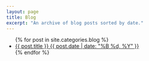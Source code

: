 ```yaml
---
layout: page
title: Blog
excerpt: "An archive of blog posts sorted by date."
---
```


<ul class="post-list">
{% for post in site.categories.blog %} 
	<li><article><a href="{{ site.url }}{{ post.url }}">{{ post.title }} <span class="entry-date"><time datetime="{{ post.date | date_to_xmlschema }}">{{ post.date | date: "%B %d, %Y" }}</time></span></a></article></li>
{% endfor %}
</ul>

